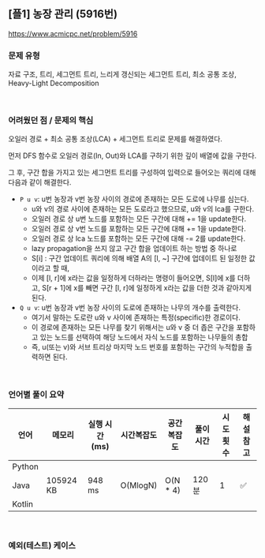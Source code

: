 ## [플1] 농장 관리 (5916번)

https://www.acmicpc.net/problem/5916

### 문제 유형

자료 구조, 트리, 세그먼트 트리, 느리게 갱신되는 세그먼트 트리, 최소 공통 조상, Heavy-Light Decomposition

<br>

### 어려웠던 점 / 문제의 핵심

오일러 경로 + 최소 공통 조상(LCA) + 세그먼트 트리로 문제를 해결하였다.

먼저 DFS 함수로 오일러 경로(In, Out)와 LCA를 구하기 위한 깊이 배열에 값을 구한다.

그 후, 구간 합을 가지고 있는 세그먼트 트리를 구성하여 입력으로 들어오는 쿼리에 대해 다음과 같이 해결한다.

- `P u v`: u번 농장과 v번 농장 사이의 경로에 존재하는 모든 도로에 나무를 심는다.
  - u와 v의 경로 사이에 존재하는 모든 도로라고 했으므로, u와 v의 lca를 구한다.
  - 오일러 경로 상 u번 노드를 포함하는 모든 구간에 대해 += 1을 update한다.
  - 오일러 경로 상 v번 노드를 포함하는 모든 구간에 대해 += 1을 update한다.
  - 오일러 경로 상 lca 노드를 포함하는 모든 구간에 대해 -= 2를 update한다.
  - lazy propagation을 쓰지 않고 구간 합을 업데이트 하는 방법 중 하나로
  - S[i] : 구간 업데이트 쿼리에 의해 배열 A의 [l, ~] 구간에 업데이트 된 일정한 값이라고 할 때,
  - 이제 [l, r]에 x라는 값을 일정하게 더하라는 명령이 들어오면, S[l]에 x를 더하고, S[r + 1]에 x를 빼면 구간 [l, r]에 일정하게 x라는 값을 더한 것과 같아지게 된다. 
- `Q u v`: u번 농장과 v번 농장 사이의 도로에 존재하는 나무의 개수를 출력한다.
  - 여기서 말하는 도로란 u와 v 사이에 존재하는 특정(specific)한 경로이다.
  - 이 경로에 존재하는 모든 나무를 찾기 위해서는 u와 v 중 더 좁은 구간을 포함하고 있는 노드를 선택하여 해당 노드에서 자식 노드를 포함하는 나무들의 총합
  - 즉, u(또는 v)와 서브 트리상 마지막 노드 번호를 포함하는 구간의 누적합을 출력하면 된다.

<br>

### 언어별 풀이 요약

| 언어   | 메모리    | 실행 시간(ms) | 시간복잡도 | 공간복잡도 | 풀이 시간 | 시도 횟수 | 해설 참고          |
| ------ | --------- | ------------- | ---------- | ---------- | --------- | --------- | ------------------ |
| Python |           |               |            |            |           |           |                    |
| Java   | 105924 KB | 948 ms        | O(MlogN)   | O(N * 4)   | 120분     | 1         | :white_check_mark: |
| Kotlin |           |               |            |            |           |           |                    |

<br>

### 예외(테스트) 케이스

```
```

